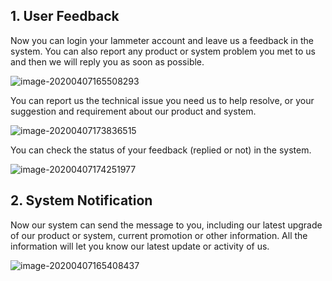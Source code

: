 ## 1. User Feedback

Now you can login your Iammeter account and leave us a feedback in the system. You can also report any product or system problem you met to us and then we will reply you as soon as possible.



![image-20200407165508293](https://leweidoc.oss-cn-hangzhou.aliyuncs.com/lewei50/img/image-20200407165508293.png)



You can report us the technical issue you need us to help resolve, or your suggestion and requirement about our product and system.

![image-20200407173836515](https://leweidoc.oss-cn-hangzhou.aliyuncs.com/lewei50/img/image-20200407173836515.png)



You can check the status of your feedback (replied or not) in the system. 

![image-20200407174251977](https://leweidoc.oss-cn-hangzhou.aliyuncs.com/lewei50/img/image-20200407174251977.png)



## 2. System Notification

Now our system can send the message to you, including our latest upgrade of our product or system, current promotion or other information. All the information will let you know our latest update or activity of us. 



![image-20200407165408437](https://leweidoc.oss-cn-hangzhou.aliyuncs.com/lewei50/img/image-20200407165408437.png)
